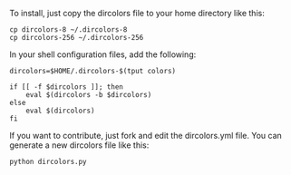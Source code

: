 To install, just copy the dircolors file to your home directory like this:

    cp dircolors-8 ~/.dircolors-8
    cp dircolors-256 ~/.dircolors-256

In your shell configuration files, add the following:

    dircolors=$HOME/.dircolors-$(tput colors)

    if [[ -f $dircolors ]]; then
        eval $(dircolors -b $dircolors)
    else
        eval $(dircolors)
    fi

If you want to contribute, just fork and edit the dircolors.yml file.
You can generate a new dircolors file like this:

    python dircolors.py